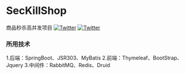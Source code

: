 # SecKillShop
商品秒杀高并发项目
[![Twitter](https://img.shields.io/badge/SpringBoot-2.1.0-yellow.svg)](https://wwww.chengxiaoxiao.com/)
[![Twitter](https://img.shields.io/badge/JSR%20303-1.0-brightgreen.svg)](https://github.com/iquanzhan/SecKillShop)


### 所用技术
1.后端：SpringBoot、JSR303、MyBatis
2.前端：Thymeleaf、BootStrap、Jquery
3.中间件：RabbitMQ、Redis、Druid
